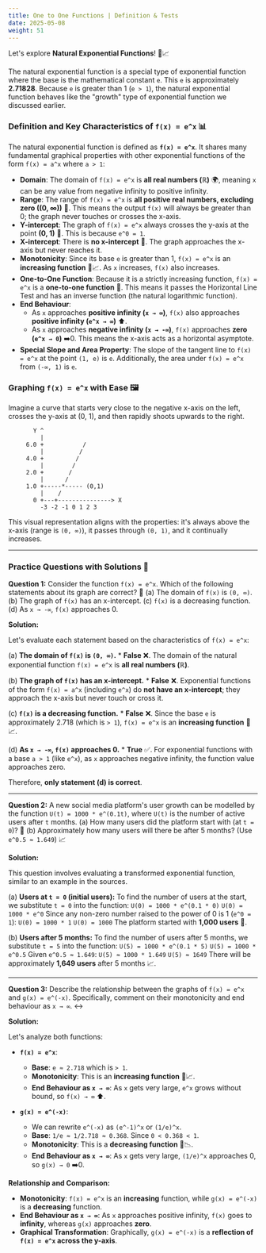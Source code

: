 ```yaml
---
title: One to One Functions | Definition & Tests
date: 2025-05-08
weight: 51
---
```


Let's explore **Natural Exponential Functions**! 🌿📈

The natural exponential function is a special type of exponential function where the base is the mathematical constant `e`. This `e` is approximately **2.71828**. Because `e` is greater than 1 (`e > 1`), the natural exponential function behaves like the "growth" type of exponential function we discussed earlier.

### Definition and Key Characteristics of `f(x) = e^x` 📊

The natural exponential function is defined as **`f(x) = e^x`**. It shares many fundamental graphical properties with other exponential functions of the form `f(x) = a^x` where `a > 1`:

*   **Domain**: The domain of `f(x) = e^x` is **all real numbers (ℝ)** 🌍, meaning `x` can be any value from negative infinity to positive infinity.
*   **Range**: The range of `f(x) = e^x` is **all positive real numbers, excluding zero ((0, ∞))** 🎯. This means the output `f(x)` will always be greater than 0; the graph never touches or crosses the x-axis.
*   **Y-intercept**: The graph of `f(x) = e^x` always crosses the y-axis at the point **(0, 1)** 📍. This is because `e^0 = 1`.
*   **X-intercept**: There is **no x-intercept** 🚫. The graph approaches the x-axis but never reaches it.
*   **Monotonicity**: Since its base `e` is greater than 1, `f(x) = e^x` is an **increasing function** 🌱📈. As `x` increases, `f(x)` also increases.
*   **One-to-One Function**: Because it is a strictly increasing function, `f(x) = e^x` is a **one-to-one function** 🤝. This means it passes the Horizontal Line Test and has an inverse function (the natural logarithmic function).
*   **End Behaviour**:
    *   As `x` approaches **positive infinity (`x → ∞`)**, `f(x)` also approaches **positive infinity (`e^x → ∞`)** ⬆️.
    *   As `x` approaches **negative infinity (`x → -∞`)**, `f(x)` approaches **zero (`e^x → 0`)** ➡️0. This means the x-axis acts as a horizontal asymptote.
*   **Special Slope and Area Property**: The slope of the tangent line to `f(x) = e^x` at the point `(1, e)` is `e`. Additionally, the area under `f(x) = e^x` from `(-∞, 1)` is `e`.

### Graphing `f(x) = e^x` with Ease 🖼️

Imagine a curve that starts very close to the negative x-axis on the left, crosses the y-axis at (0, 1), and then rapidly shoots upwards to the right.

```
       Y ^
         |
     6.0 +           /
         |          /
     4.0 +         /
         |        /
     2.0 +       /
         |      /
     1.0 +-----*----- (0,1)
         |    /
       0 +---+---------------> X
         -3 -2 -1 0 1 2 3
```

This visual representation aligns with the properties: it's always above the x-axis (range is `(0, ∞)`), it passes through `(0, 1)`, and it continually increases.

---

### Practice Questions with Solutions 📝

**Question 1:** Consider the function `f(x) = e^x`. Which of the following statements about its graph are correct? 🤔
(a) The domain of `f(x)` is `(0, ∞)`.
(b) The graph of `f(x)` has an x-intercept.
(c) `f(x)` is a decreasing function.
(d) As `x → -∞`, `f(x)` approaches 0.

**Solution:**

Let's evaluate each statement based on the characteristics of `f(x) = e^x`:

(a) **The domain of `f(x)` is `(0, ∞)`.**
    *   **False** ❌. The domain of the natural exponential function `f(x) = e^x` is **all real numbers (ℝ)**.

(b) **The graph of `f(x)` has an x-intercept.**
    *   **False** ❌. Exponential functions of the form `f(x) = a^x` (including `e^x`) do **not have an x-intercept**; they approach the x-axis but never touch or cross it.

(c) **`f(x)` is a decreasing function.**
    *   **False** ❌. Since the base `e` is approximately 2.718 (which is `> 1`), `f(x) = e^x` is an **increasing function** 🌱📈.

(d) **As `x → -∞`, `f(x)` approaches 0.**
    *   **True** ✅. For exponential functions with a base `a > 1` (like `e^x`), as `x` approaches negative infinity, the function value approaches zero.

Therefore, **only statement (d) is correct**.

---

**Question 2:** A new social media platform's user growth can be modelled by the function `U(t) = 1000 * e^(0.1t)`, where `U(t)` is the number of active users after `t` months.
(a) How many users did the platform start with (at `t = 0`)? 🚀
(b) Approximately how many users will there be after 5 months? (Use `e^0.5 ≈ 1.649`) 📈

**Solution:**

This question involves evaluating a transformed exponential function, similar to an example in the sources.

(a) **Users at `t = 0` (initial users):**
    To find the number of users at the start, we substitute `t = 0` into the function:
    `U(0) = 1000 * e^(0.1 * 0)`
    `U(0) = 1000 * e^0`
    Since any non-zero number raised to the power of 0 is 1 (`e^0 = 1`):
    `U(0) = 1000 * 1`
    `U(0) = 1000`
    The platform started with **1,000 users** 🚀.

(b) **Users after 5 months:**
    To find the number of users after 5 months, we substitute `t = 5` into the function:
    `U(5) = 1000 * e^(0.1 * 5)`
    `U(5) = 1000 * e^0.5`
    Given `e^0.5 ≈ 1.649`:
    `U(5) ≈ 1000 * 1.649`
    `U(5) ≈ 1649`
    There will be approximately **1,649 users** after 5 months 📈.

---

**Question 3:** Describe the relationship between the graphs of `f(x) = e^x` and `g(x) = e^(-x)`. Specifically, comment on their monotonicity and end behaviour as `x → ∞`. ↔️

**Solution:**

Let's analyze both functions:

*   **`f(x) = e^x`**:
    *   **Base**: `e ≈ 2.718` which is `> 1`.
    *   **Monotonicity**: This is an **increasing function** 🌱📈.
    *   **End Behaviour as `x → ∞`**: As `x` gets very large, `e^x` grows without bound, so `f(x) → ∞` ⬆️.

*   **`g(x) = e^(-x)`**:
    *   We can rewrite `e^(-x)` as `(e^-1)^x` or `(1/e)^x`.
    *   **Base**: `1/e ≈ 1/2.718 ≈ 0.368`. Since `0 < 0.368 < 1`.
    *   **Monotonicity**: This is a **decreasing function** 🍂📉.
    *   **End Behaviour as `x → ∞`**: As `x` gets very large, `(1/e)^x` approaches 0, so `g(x) → 0` ➡️0.

**Relationship and Comparison:**

*   **Monotonicity**: `f(x) = e^x` is an **increasing** function, while `g(x) = e^(-x)` is a **decreasing** function.
*   **End Behaviour as `x → ∞`**: As `x` approaches positive infinity, `f(x)` goes to **infinity**, whereas `g(x)` approaches **zero**.
*   **Graphical Transformation**: Graphically, `g(x) = e^(-x)` is a **reflection of `f(x) = e^x` across the y-axis**.